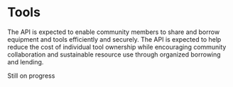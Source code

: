 ﻿# Tools
The API is expected to enable community members to share and borrow equipment and tools efficiently and securely. The API is expected to help reduce the cost of individual tool ownership while encouraging community collaboration and sustainable resource use through organized borrowing and lending.

Still on progress
